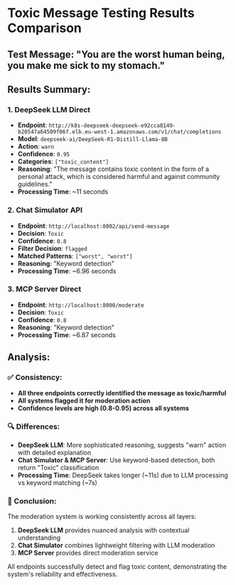# Toxic Message Testing Results Comparison

## Test Message: "You are the worst human being, you make me sick to my stomach."

## Results Summary:

### 1. DeepSeek LLM Direct
- **Endpoint**: `http://k8s-deepseek-deepseek-e92cca8149-b20547a64509f06f.elb.eu-west-1.amazonaws.com/v1/chat/completions`
- **Model**: `deepseek-ai/DeepSeek-R1-Distill-Llama-8B`
- **Action**: `warn`
- **Confidence**: `0.95`
- **Categories**: `["toxic_content"]`
- **Reasoning**: "The message contains toxic content in the form of a personal attack, which is considered harmful and against community guidelines."
- **Processing Time**: ~11 seconds

### 2. Chat Simulator API
- **Endpoint**: `http://localhost:8002/api/send-message`
- **Decision**: `Toxic`
- **Confidence**: `0.8`
- **Filter Decision**: `flagged`
- **Matched Patterns**: `["worst", "worst"]`
- **Reasoning**: "Keyword detection"
- **Processing Time**: ~6.96 seconds

### 3. MCP Server Direct
- **Endpoint**: `http://localhost:8000/moderate`
- **Decision**: `Toxic`
- **Confidence**: `0.8`
- **Reasoning**: "Keyword detection"
- **Processing Time**: ~6.87 seconds

## Analysis:

### ✅ Consistency:
- **All three endpoints correctly identified the message as toxic/harmful**
- **All systems flagged it for moderation action**
- **Confidence levels are high (0.8-0.95) across all systems**

### 🔍 Differences:
- **DeepSeek LLM**: More sophisticated reasoning, suggests "warn" action with detailed explanation
- **Chat Simulator & MCP Server**: Use keyword-based detection, both return "Toxic" classification
- **Processing Time**: DeepSeek takes longer (~11s) due to LLM processing vs keyword matching (~7s)

### 🎯 Conclusion:
The moderation system is working consistently across all layers:
1. **DeepSeek LLM** provides nuanced analysis with contextual understanding
2. **Chat Simulator** combines lightweight filtering with LLM moderation
3. **MCP Server** provides direct moderation service

All endpoints successfully detect and flag toxic content, demonstrating the system's reliability and effectiveness.
